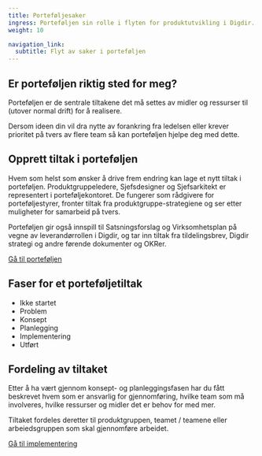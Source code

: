 ```yaml
---
title: Porteføljesaker
ingress: Porteføljen sin rolle i flyten for produktutvikling i Digdir.
weight: 10

navigation_link:
  subtitle: Flyt av saker i porteføljen
---
```



## Er porteføljen riktig sted for meg?
Porteføljen er de sentrale tiltakene det må settes av midler og ressurser til (utover normal drift) for å realisere.  

Dersom ideen din vil dra nytte av forankring fra ledelsen eller krever prioritet på tvers av flere team så kan porteføljen hjelpe deg med dette.


[//]: # (Seksjonen med cards skal være her)
[//]: # (Innhold til produktgruppesaker card: "Når ideen må løses på tvers av flere team uten ekstra midler og ressurser")
[//]: # (Innhold til teamsaker card: "Når ideen din kan løses av ett team uten at det trengs ekstra midler og ressurser")
[//]: # (Innhold til støtteordninger card: "Medfinansiering og Stimulab er gode alternativer for finansiering" - link til https://www.digdir.no/finansiering/finansiering/702)


## Opprett tiltak i porteføljen
Hvem som helst som ønsker å drive frem endring kan lage et nytt tiltak i porteføljen. Produktgruppeledere, Sjefsdesigner og Sjefsarkitekt er representert i porteføljekontoret. De fungerer som rådgivere for porteføljestyrer, fronter tiltak fra produktgruppe-strategiene og ser etter muligheter for samarbeid på tvers.  

Porteføljen gir også innspill til Satsningsforslag og Virksomhetsplan på vegne av leverandørrollen i Digdir, og tar inn tiltak fra tildelingsbrev, Digdir strategi og andre førende dokumenter og OKRer.  

[Gå til porteføljen](https://github.com/digdir/portfolio)


## Faser for et porteføljetiltak

- Ikke startet
- Problem
- Konsept
- Planlegging
- Implementering
- Utført


## Fordeling av tiltaket
Etter å ha vært gjennom konsept- og planleggingsfasen har du fått beskrevet hvem som er ansvarlig for gjennomføring, hvilke team som må involveres, hvilke ressurser og midler det er behov for med mer.  

Tiltaket fordeles deretter til produktgruppen, teamet / teamene eller arbeiedsgruppen som skal gjennomføre arbeidet.

[Gå til implementering](/produktutviklingsmodell/flyt#implementering)
